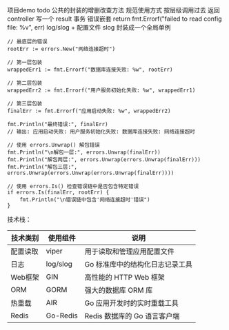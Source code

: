 项目demo
todo 
公共的封装的增删改查方法
规范使用方式  按层级调用过去 
返回 controller  写一个 result
事务
错误嵌套 return fmt.Errorf("failed to read config file: %v", err)
log/slog + 配置文件 slog 封装成一个全局单例

	// 最底层的错误
	rootErr := errors.New("网络连接超时")

	// 第一层包装
	wrappedErr1 := fmt.Errorf("数据库连接失败: %w", rootErr)

	// 第二层包装
	wrappedErr2 := fmt.Errorf("用户服务初始化失败: %w", wrappedErr1)

	// 第三层包装
	finalErr := fmt.Errorf("应用启动失败: %w", wrappedErr2)

	fmt.Println("最终错误:", finalErr)
	// 输出: 应用启动失败: 用户服务初始化失败: 数据库连接失败: 网络连接超时

	// 使用 errors.Unwrap() 解包错误
	fmt.Println("\n解包一层:", errors.Unwrap(finalErr))
	fmt.Println("解包两层:", errors.Unwrap(errors.Unwrap(finalErr)))
	fmt.Println("解包三层:", errors.Unwrap(errors.Unwrap(errors.Unwrap(finalErr))))

	// 使用 errors.Is() 检查错误链中是否包含特定错误
	if errors.Is(finalErr, rootErr) {
		fmt.Println("\n错误链中包含'网络连接超时'错误")
	}
技术栈：

| 技术类别  | 使用组件     | 说明                  |
|-------|----------|---------------------|
| 配置读取  | viper    | 用于读取和管理应用配置文件       |
| 日志    | log/slog | Go 标准库中的结构化日志记录工具   |
| Web框架 | GIN      | 高性能的 HTTP Web 框架    |
| ORM   | GORM     | 强大的数据库 ORM 库        |
| 热重载   | AIR      | Go 应用开发时的实时重载工具     |
| Redis | Go-Redis | Redis 数据库的 Go 语言客户端 |

